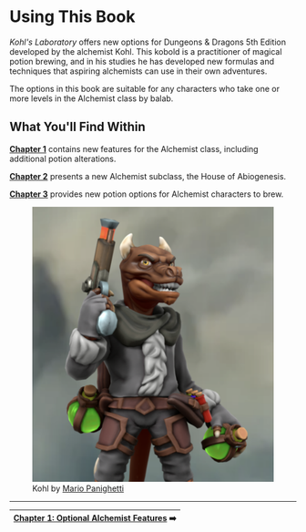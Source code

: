 # Using This Book

_Kohl's Laboratory_ offers new options for Dungeons & Dragons 5th Edition developed by the alchemist Kohl. This kobold is a practitioner of magical potion brewing, and in his studies he has developed new formulas and techniques that aspiring alchemists can use in their own adventures.

The options in this book are suitable for any characters who take one or more levels in the Alchemist class by balab.

## What You'll Find Within

**[Chapter 1](ch-1-optional-alchemist-features.md)** contains new features for the Alchemist class, including additional potion alterations.

**[Chapter 2](ch-2-alchemist-subclass-house-of-abiogenesis.md)** presents a new Alchemist subclass, the House of Abiogenesis.

**[Chapter 3](ch-3-additional-alchemists-potions.md)** provides new potion options for Alchemist characters to brew.

<figure>
  <img src="kohl-mario-panighetti.png" alt="A Hero Forge model of a kobold wearing a fur-lined coat and long trousers, with some leather armor padding visible. Their belt holds a glowing green bottle and some smaller colorful vials. They are brandishing a pistol in one hand with a glowing orange barrel, and are grasping another green potion in their other hand." />
  <figcaption>Kohl by <a href="https://mario.panighetti.net">Mario Panighetti</a></figcaption>
</figure>

---

| [Chapter 1: Optional Alchemist Features](ch-1-optional-alchemist-features.md) ➡️ |
|-:|
